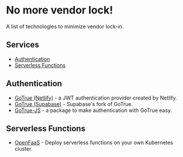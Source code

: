 # No more vendor lock!
A list of technologies to minimize vendor lock-in.

<!-- ## Services
- [Section](#section)
  - [Subsection](#subsection)


## Section

**[`^        back to top        ^`](#services)**

#### Subsection

- Bullet point
 -->
 
## Services
- [Authentication](#authentication)
- [Serverless Functions](#serverless-functions)
 
## Authentication
- [GoTrue (Netlify)](https://github.com/netlify/gotrue) - a JWT authentication provider created by Netlify.
- [GoTrue (Supabase)](https://github.com/supabase/gotrue) - Supabase's fork of GoTrue.
- [GoTrue-JS](https://github.com/netlify/gotrue-js) - a package to make authentication with GoTrue easy.

## Serverless Functions
- [OpenFaaS](https://www.openfaas.com/) - Deploy serverless functions on your own Kubernetes cluster.

